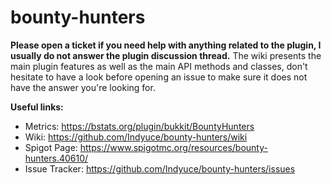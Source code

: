 # bounty-hunters

**Please open a ticket if you need help with anything related to the plugin, I usually do not answer the plugin discussion thread.** The wiki presents the main plugin features as well as the main API methods and classes, don't hesitate to have a look before opening an issue to make sure it does not have the answer you're looking for.

**Useful links:**
* Metrics: https://bstats.org/plugin/bukkit/BountyHunters
* Wiki: https://github.com/Indyuce/bounty-hunters/wiki
* Spigot Page: https://www.spigotmc.org/resources/bounty-hunters.40610/
* Issue Tracker: https://github.com/Indyuce/bounty-hunters/issues
